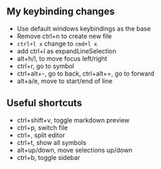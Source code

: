## My keybinding changes

* Use default windows keybindings as the base
* Remove ctrl+n to create new file
* `ctrl+l x` change to `cmd+l x`
* add ctrl+l as expandLineSelection
* alt+h/l, to move focus left/right
* ctrl+r, go to symbol
* ctrl+alt+-, go to back, ctrl+alt+=, go to forward
* alt+a/e, move to start/end of line

## Useful shortcuts

* ctrl+shift+v, toggle markdown preview
* ctrl+p, switch file
* ctrl+\, split editor
* ctrl+t, show all symbols
* alt+up/down, move selections up/down
* ctrl+b, toggle sidebar

